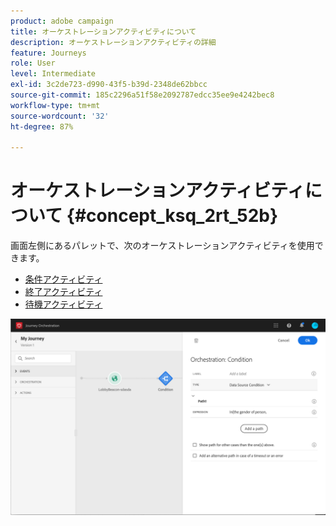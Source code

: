 ```yaml
---
product: adobe campaign
title: オーケストレーションアクティビティについて
description: オーケストレーションアクティビティの詳細
feature: Journeys
role: User
level: Intermediate
exl-id: 3c2de723-d990-43f5-b39d-2348de62bbcc
source-git-commit: 185c2296a51f58e2092787edcc35ee9e4242bec8
workflow-type: tm+mt
source-wordcount: '32'
ht-degree: 87%

---
```


# オーケストレーションアクティビティについて {#concept_ksq_2rt_52b}

画面左側にあるパレットで、次のオーケストレーションアクティビティを使用できます。

* [条件アクティビティ](../building-journeys/condition-activity.md)
* [終了アクティビティ](../building-journeys/end-activity.md)
* [待機アクティビティ](../building-journeys/wait-activity.md)

![](../assets/journey49.png)
